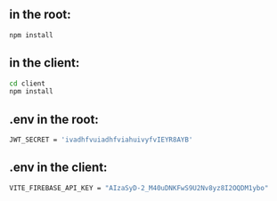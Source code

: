 ## in the root:
  ```bash
  npm install
  ```
## in the client:
  ```bash
  cd client
  npm install
  ```
## .env in the root:
  ```bash
  JWT_SECRET = 'ivadhfvuiadhfviahuivyfvIEYR8AYB'  
  ```
## .env in the client:
  ```bash
 VITE_FIREBASE_API_KEY = "AIzaSyD-2_M40uDNKFwS9U2Nv8yz8I2OQDM1ybo"
  ```


